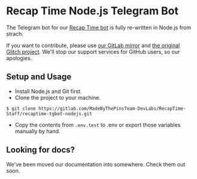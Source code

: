 Recap Time Node.js Telegram Bot
===========

The Telegram bot for our [Recap Time bot](https://t.me/RecapTime_bot) is fully re-written in Node.js from strach. 

If you want to contribute, please use [our GitLab mirror](https://gitlab.com/MadeByThePinsTeam-DevLabs/RecapTime-Staff/recaptime-tgbot-nodejs) and [the original Glitch project](https://glitch.com/edit/#!/handsome-sheet). We'll stop our support services for GitHub users, so our apologies.
## Setup and Usage
- Install Node.js and Git first.
- Clone the project to your machine.
```shell
$ git clone https://gitlab.com/MadeByThePinsTeam-DevLabs/RecapTime-Staff/recaptime-tgbot-nodejs.git
```
- Copy the contents from `.env.test` to .env or export those variables manually by hand.

## Looking for docs?
We've been moved our documentation into somewhere. Check them out soon.
